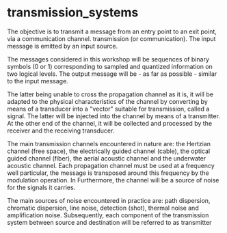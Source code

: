 # transmission_systems
The objective is to transmit a message from an entry point to an exit point, via a communication channel.
transmission (or communication). The input message is emitted by an input source. 

The messages considered in this workshop will be sequences of binary symbols (0 or 1) corresponding
to sampled and quantized information on two logical levels. The output message
will be - as far as possible - similar to the input message. 

The latter being unable to cross the propagation channel as it is, it will be adapted to the physical characteristics of the channel by
converting by means of a transducer into a "vector" suitable for transmission, called a signal.
The latter will be injected into the channel by means of a transmitter. At the other end of the channel, it will be
collected and processed by the receiver and the receiving transducer.

The main transmission channels encountered in nature are: the Hertzian channel (free space), the electrically guided channel (cable), the optical guided channel (fiber), the aerial acoustic channel and the underwater acoustic channel. Each propagation channel must be used at a frequency well
particular, the message is transposed around this frequency by the modulation operation. In
Furthermore, the channel will be a source of noise for the signals it carries.

The main sources of noise encountered in practice are: path dispersion, chromatic dispersion, line noise,
detection (shot), thermal noise and amplification noise.
Subsequently, each component of the transmission system between source and destination will be
referred to as transmitter
